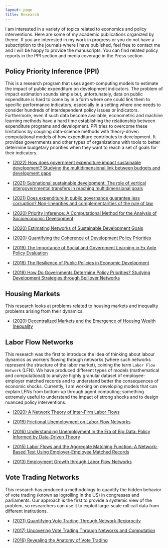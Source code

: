```yaml
---
layout: page
title: Research
---
```


I am interested in a variety of topics related to economics and policy interventions.
Here are some of my academic publications organized by theme.
If you are interested in my work in progress or you do not have a subscription to the journals where I have published, feel free to contact me and I will be happy to provide the manuscripts.
You can find related policy reports in the PPI section and media coverage in the Press section.


## Policy Priority Inference (PPI)
This is a research program that uses agent-computing models to estimate the impact of public expenditure on development indicators.
The problem of impact estimation sounds simple but, unfortunately, data on public expenditure is hard to come by in a form where one could link them to specific performance indicators, especially in a setting where one needs to consider hundreds of interdependent policy issues or indicators.
Furthermore, even if such data become available, econometric and machine learning methods have a hard time establishing the relationship between expenditure programs and development.
PPI tries to overcome these limitations by coupling data-science methods with theory-driven computational models of how expenditure contributes to development.
It provides governments and other types of organizations with tools to better determine budgetary priorities when they want to reach a set of goals for their indicators.

* <a target="_blank" rel="noopener noreferrer" href="https://doi.org/10.1007/s11625-022-01095-1">(2022) How does government expenditure impact sustainable development? Studying the multidimensional link between budgets and development gaps</a>

* <a target="_blank" rel="noopener noreferrer" href="https://doi.org/10.1016/j.seps.2021.101155">(2021) Subnational sustainable development: The role of vertical intergovernmental transfers in reaching multidimensional goals</a>

* <a target="_blank" rel="noopener noreferrer" href="https://doi.org/10.1007/s10101-021-00252-z">(2021) Does expenditure in public governance guarantee less corruption? Non-linearities and complementarities of the rule of law</a>

* <a target="_blank" rel="noopener noreferrer" href="https://doi.org/10.1017/dap.2020.18">(2020) Priority Inference: A Computational Method for the Analysis of Socioeconomic Development</a>
  
* <a target="_blank" rel="noopener noreferrer" href="https://doi.org/10.1016/j.im.2020.103342">(2020) Estimating Networks of Sustainable Development Goals</a>

* <a target="_blank" rel="noopener noreferrer" href="https://doi.org/10.1111/dpr.12498">(2020) Quantifying the Coherence of Development Policy Priorities</a>

* <a target="_blank" rel="noopener noreferrer" href="https://doi.org/10.1016/j.jpolmod.2019.01.001">(2019) The Importance of Social and Government Learning in Ex Ante Policy Evaluation</a>

* <a target="_blank" rel="noopener noreferrer" href="https://doi.org/10.1155/2018/9672849">(2018) The Resilience of Public Policies in Economic Development</a>

* <a target="_blank" rel="noopener noreferrer" href="https://doi.org/10.1016/j.jebo.2018.07.017">(2018) How Do Governments Determine Policy Priorities? Studying Development Strategies through Spillover Networks</a>


## Housing Markets
This research looks at problems related to housing markets and inequality problems arising from their dynamics.

* <a target="_blank" rel="noopener noreferrer" href="https://doi.org/10.1016/j.compenvurbsys.2020.101541">(2020) Decentralized Markets and the Emergence of Housing Wealth Inequality</a>



## Labor Flow Networks
This research was the first to introduce the idea of thinking about labour dynamics as workers flowing through networks (where such networks represent the structure of the labor market), coining the term `Labor Flow Network` (LFN).
We have produced different types of models (mathematical and computational) to analyze highly granular dataset of employee-employer matched records and to understand better the consequences of economic shocks.
Currently, I am working on developing models that can explain LFNs from bottom-up through agent computing; something extremely useful to understand the impact of strong shocks and to design nuanced policy interventions.

* <a target="_blank" rel="noopener noreferrer" href="https://doi.org/10.1140/epjds/s13688-020-00251-w">(2020) A Network Theory of Inter-Firm Labor Flows</a>

* <a target="_blank" rel="noopener noreferrer" href="https://doi.org/10.1016/j.jebo.2019.02.028">(2019) Frictional Unemployment on Labor Flow Networks</a>

* <a target="_blank" rel="noopener noreferrer" href="https://doi.org/10.1002/poi3.136">(2016) Understanding Unemployment in the Era of Big Data: Policy Informed by Data-Driven Theory</a>

* <a target="_blank" rel="noopener noreferrer" href="https://doi.org/10.1016/j.econlet.2015.08.009">(2015) Labor Flows and the Aggregate Matching Function: A Network-Based Test Using Employer-Employee Matched Records</a>

* <a target="_blank" rel="noopener noreferrer" href="https://doi.org/10.1371/journal.pone.0060808">(2013) Employment Growth through Labor Flow Networks</a>


## Vote Trading Networks
This research has produced a methodology to quantify the hidden behavior of vote trading (known as logrolling in the US) in congresses and parliaments.
Our approach is the first to provide a systemic view of the problem, so researchers can use it to exploit large-scale roll call data from different institutions.

* <a target="_blank" rel="noopener noreferrer" href="http://dx.doi.org/10.2139/ssrn.3866572"> (2021) Quantifying Vote Trading Through Network Reciprocity</a>

* <a target="_blank" rel="noopener noreferrer" href="http://dx.doi.org/10.2139/ssrn.3047871"> (2017) Uncovering Vote Trading Through Networks and Computation</a>

* <a target="_blank" rel="noopener noreferrer" href="http://dx.doi.org/10.2139/ssrn.2864445"> (2016) Revealing the Anatomy of Vote Trading</a>

